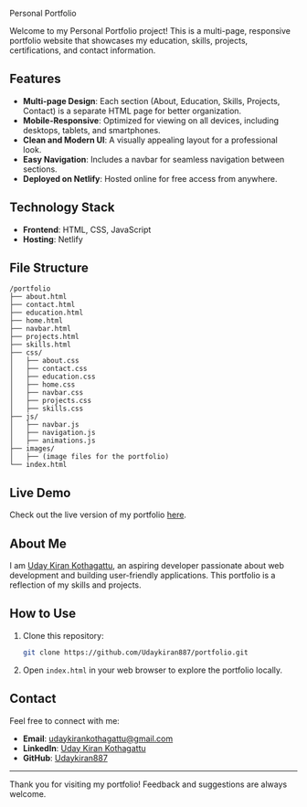 Personal Portfolio

Welcome to my Personal Portfolio project! This is a multi-page, responsive portfolio website that showcases my education, skills, projects, certifications, and contact information.

## Features

- **Multi-page Design**: Each section (About, Education, Skills, Projects, Contact) is a separate HTML page for better organization.
- **Mobile-Responsive**: Optimized for viewing on all devices, including desktops, tablets, and smartphones.
- **Clean and Modern UI**: A visually appealing layout for a professional look.
- **Easy Navigation**: Includes a navbar for seamless navigation between sections.
- **Deployed on Netlify**: Hosted online for free access from anywhere.

## Technology Stack

- **Frontend**: HTML, CSS, JavaScript
- **Hosting**: Netlify

## File Structure

```
/portfolio
├── about.html
├── contact.html
├── education.html
├── home.html
├── navbar.html
├── projects.html
├── skills.html
├── css/
│   ├── about.css
│   ├── contact.css
│   ├── education.css
│   ├── home.css
│   ├── navbar.css
│   ├── projects.css
│   ├── skills.css
├── js/
│   ├── navbar.js
│   ├── navigation.js
│   ├── animations.js
├── images/
│   ├── (image files for the portfolio)
└── index.html
```

## Live Demo

Check out the live version of my portfolio [here](https://your-netlify-url.netlify.app).

## About Me

I am [Uday Kiran Kothagattu](https://www.linkedin.com/in/uday-kiran-kothagattu), an aspiring developer passionate about web development and building user-friendly applications. This portfolio is a reflection of my skills and projects.

## How to Use

1. Clone this repository:
   ```bash
   git clone https://github.com/Udaykiran887/portfolio.git
   ```
2. Open `index.html` in your web browser to explore the portfolio locally.

## Contact

Feel free to connect with me:

- **Email**: [udaykirankothagattu@gmail.com](mailto:udaykirankothagattu@gmail.com)
- **LinkedIn**: [Uday Kiran Kothagattu](https://www.linkedin.com/in/uday-kiran-kothagattu)
- **GitHub**: [Udaykiran887](https://github.com/Udaykiran887)

---

Thank you for visiting my portfolio! Feedback and suggestions are always welcome.
